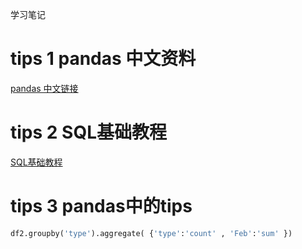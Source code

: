 学习笔记

# tips 1 pandas 中文资料

[pandas 中文链接](https://www.pypandas.cn/docs/getting_started/basics.html#属性与底层数据)

# tips 2 SQL基础教程

[SQL基础教程](https://www.w3school.com.cn/sql/sql_join_inner.asp)



# tips 3 pandas中的tips

```python
df2.groupby('type').aggregate( {'type':'count' , 'Feb':'sum' })
```

